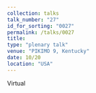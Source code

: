 ```yaml
---
collection: talks
talk_number: "27"
id_for_sorting: "0027"
permalink: /talks/0027
title:  
type: "plenary talk"
venue: "PIKIMO 9, Kentucky"
date: 10/20
location: "USA"
---
```


Virtual
